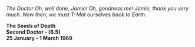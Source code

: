 _The Doctor_ _Oh, well done, Jamie! Oh, goodness me! Jamie, thank you very much. Now then, we must T-Mat ourselves back to Earth._

**The Seeds of Death  
Second Doctor - [6.5]  
25 January - 1 March 1969**
